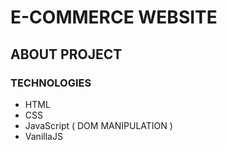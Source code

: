 # E-COMMERCE WEBSITE

## ABOUT PROJECT



### TECHNOLOGIES

- HTML
- CSS
- JavaScript ( DOM MANIPULATION )
- VanillaJS

